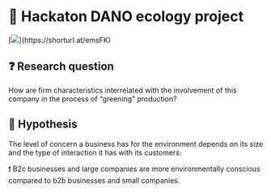<h1 align="left">🌱 Hackaton DANO ecology project</h1>
[<img src="https://github.com/sinyshapmen/eco_dano_hack/issues/1#issue-2225348592">](https://shorturl.at/emsFK)

<h2 align="left">❓ Research question</h2>
<p align="left">How are firm characteristics interrelated with the involvement of this company in the process of “greening” production?</p>

<h2 align="left">💭 Hypothesis</h2>
<p align="left">The level of concern a business has for the environment depends on its size and the type of interaction it has with its customers:</p>
<p align="left">❗️ B2c businesses and large companies are more environmentally conscious compared to b2b businesses and small companies.</p> 


